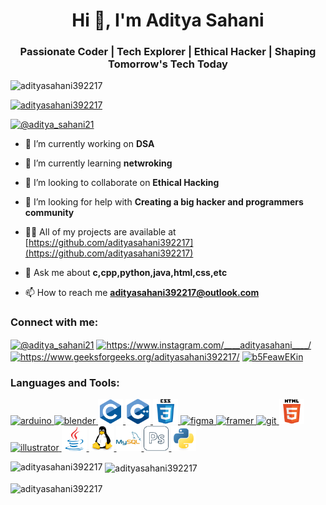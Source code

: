 <h1 align="center">Hi 👋, I'm Aditya Sahani</h1>
<h3 align="center">Passionate Coder | Tech Explorer | Ethical Hacker | Shaping Tomorrow's Tech Today</h3>

<p align="left"> <img src="https://komarev.com/ghpvc/?username=adityasahani392217&label=Profile%20views&color=0e75b6&style=flat" alt="adityasahani392217" /> </p>

<p align="left"> <a href="https://github.com/ryo-ma/github-profile-trophy"><img src="https://github-profile-trophy.vercel.app/?username=adityasahani392217" alt="adityasahani392217" /></a> </p>

<p align="left"> <a href="https://twitter.com/@aditya_sahani21" target="blank"><img src="https://img.shields.io/twitter/follow/@aditya_sahani21?logo=twitter&style=for-the-badge" alt="@aditya_sahani21" /></a> </p>

- 🔭 I’m currently working on **DSA**

- 🌱 I’m currently learning **netwroking**

- 👯 I’m looking to collaborate on **Ethical Hacking**

- 🤝 I’m looking for help with **Creating a big hacker and programmers community**

- 👨‍💻 All of my projects are available at [https://github.com/adityasahani392217](https://github.com/adityasahani392217)

- 💬 Ask me about **c,cpp,python,java,html,css,etc**

- 📫 How to reach me **adityasahani392217@outlook.com**

<h3 align="left">Connect with me:</h3>
<p align="left">
<a href="https://twitter.com/@aditya_sahani21" target="blank"><img align="center" src="https://raw.githubusercontent.com/rahuldkjain/github-profile-readme-generator/master/src/images/icons/Social/twitter.svg" alt="@aditya_sahani21" height="30" width="40" /></a>
<a href="https://instagram.com/https://www.instagram.com/____adityasahani____/" target="blank"><img align="center" src="https://raw.githubusercontent.com/rahuldkjain/github-profile-readme-generator/master/src/images/icons/Social/instagram.svg" alt="https://www.instagram.com/____adityasahani____/" height="30" width="40" /></a>
<a href="https://auth.geeksforgeeks.org/user/https://www.geeksforgeeks.org/adityasahani392217/" target="blank"><img align="center" src="https://raw.githubusercontent.com/rahuldkjain/github-profile-readme-generator/master/src/images/icons/Social/geeks-for-geeks.svg" alt="https://www.geeksforgeeks.org/adityasahani392217/" height="30" width="40" /></a>
<a href="https://discord.gg/b5FeawEKin" target="blank"><img align="center" src="https://raw.githubusercontent.com/rahuldkjain/github-profile-readme-generator/master/src/images/icons/Social/discord.svg" alt="b5FeawEKin" height="30" width="40" /></a>
</p>

<h3 align="left">Languages and Tools:</h3>
<p align="left"> <a href="https://www.arduino.cc/" target="_blank" rel="noreferrer"> <img src="https://cdn.worldvectorlogo.com/logos/arduino-1.svg" alt="arduino" width="40" height="40"/> </a> <a href="https://www.blender.org/" target="_blank" rel="noreferrer"> <img src="https://download.blender.org/branding/community/blender_community_badge_white.svg" alt="blender" width="40" height="40"/> </a> <a href="https://www.cprogramming.com/" target="_blank" rel="noreferrer"> <img src="https://raw.githubusercontent.com/devicons/devicon/master/icons/c/c-original.svg" alt="c" width="40" height="40"/> </a> <a href="https://www.w3schools.com/cpp/" target="_blank" rel="noreferrer"> <img src="https://raw.githubusercontent.com/devicons/devicon/master/icons/cplusplus/cplusplus-original.svg" alt="cplusplus" width="40" height="40"/> </a> <a href="https://www.w3schools.com/css/" target="_blank" rel="noreferrer"> <img src="https://raw.githubusercontent.com/devicons/devicon/master/icons/css3/css3-original-wordmark.svg" alt="css3" width="40" height="40"/> </a> <a href="https://www.figma.com/" target="_blank" rel="noreferrer"> <img src="https://www.vectorlogo.zone/logos/figma/figma-icon.svg" alt="figma" width="40" height="40"/> </a> <a href="https://www.framer.com/" target="_blank" rel="noreferrer"> <img src="https://www.vectorlogo.zone/logos/framer/framer-icon.svg" alt="framer" width="40" height="40"/> </a> <a href="https://git-scm.com/" target="_blank" rel="noreferrer"> <img src="https://www.vectorlogo.zone/logos/git-scm/git-scm-icon.svg" alt="git" width="40" height="40"/> </a> <a href="https://www.w3.org/html/" target="_blank" rel="noreferrer"> <img src="https://raw.githubusercontent.com/devicons/devicon/master/icons/html5/html5-original-wordmark.svg" alt="html5" width="40" height="40"/> </a> <a href="https://www.adobe.com/in/products/illustrator.html" target="_blank" rel="noreferrer"> <img src="https://www.vectorlogo.zone/logos/adobe_illustrator/adobe_illustrator-icon.svg" alt="illustrator" width="40" height="40"/> </a> <a href="https://www.java.com" target="_blank" rel="noreferrer"> <img src="https://raw.githubusercontent.com/devicons/devicon/master/icons/java/java-original.svg" alt="java" width="40" height="40"/> </a> <a href="https://www.linux.org/" target="_blank" rel="noreferrer"> <img src="https://raw.githubusercontent.com/devicons/devicon/master/icons/linux/linux-original.svg" alt="linux" width="40" height="40"/> </a> <a href="https://www.mysql.com/" target="_blank" rel="noreferrer"> <img src="https://raw.githubusercontent.com/devicons/devicon/master/icons/mysql/mysql-original-wordmark.svg" alt="mysql" width="40" height="40"/> </a> <a href="https://www.photoshop.com/en" target="_blank" rel="noreferrer"> <img src="https://raw.githubusercontent.com/devicons/devicon/master/icons/photoshop/photoshop-line.svg" alt="photoshop" width="40" height="40"/> </a> <a href="https://www.python.org" target="_blank" rel="noreferrer"> <img src="https://raw.githubusercontent.com/devicons/devicon/master/icons/python/python-original.svg" alt="python" width="40" height="40"/> </a> </p>

<p><img align="left" src="https://github-readme-stats.vercel.app/api/top-langs?username=adityasahani392217&show_icons=true&locale=en&layout=compact" alt="adityasahani392217" /></p>

<p>&nbsp;<img align="center" src="https://github-readme-stats.vercel.app/api?username=adityasahani392217&show_icons=true&locale=en" alt="adityasahani392217" /></p>

<p><img align="center" src="https://github-readme-streak-stats.herokuapp.com/?user=adityasahani392217&" alt="adityasahani392217" /></p>
